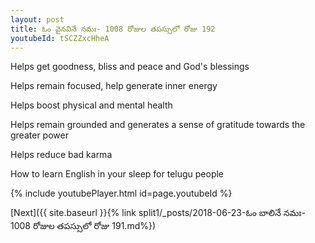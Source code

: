 ```yaml
---
layout: post
title: ఓం వైనవినే నమః- 1008 రోజుల తపస్సులో రోజు 192
youtubeId: tSCZZxcHheA
---
```

 
 
Helps get goodness, bliss and peace and God's blessings
 
Helps remain focused, help generate inner energy 
 
Helps boost physical and mental health 
 
Helps remain grounded and generates a sense of gratitude towards the greater power 
 
Helps reduce bad karma
 
How to learn English in your sleep for telugu people
 
 
 
 


{% include youtubePlayer.html id=page.youtubeId %}
 
[Next]({{ site.baseurl }}{% link split1/_posts/2018-06-23-ఓం బాలినే నమః- 1008 రోజుల తపస్సులో రోజు 191.md%})
 
